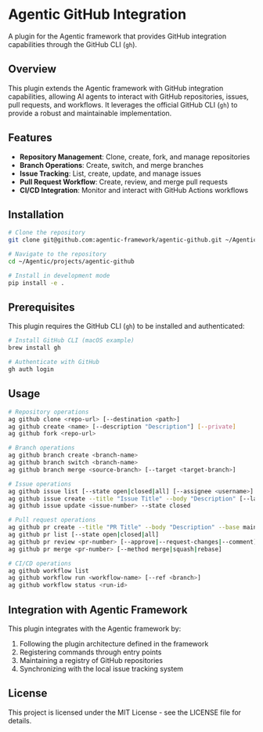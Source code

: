 # Agentic GitHub Integration

A plugin for the Agentic framework that provides GitHub integration capabilities through the GitHub CLI (`gh`).

## Overview

This plugin extends the Agentic framework with GitHub integration capabilities, allowing AI agents to interact with GitHub repositories, issues, pull requests, and workflows. It leverages the official GitHub CLI (`gh`) to provide a robust and maintainable implementation.

## Features

- **Repository Management**: Clone, create, fork, and manage repositories
- **Branch Operations**: Create, switch, and merge branches
- **Issue Tracking**: List, create, update, and manage issues
- **Pull Request Workflow**: Create, review, and merge pull requests
- **CI/CD Integration**: Monitor and interact with GitHub Actions workflows

## Installation

```bash
# Clone the repository
git clone git@github.com:agentic-framework/agentic-github.git ~/Agentic/projects/agentic-github

# Navigate to the repository
cd ~/Agentic/projects/agentic-github

# Install in development mode
pip install -e .
```

## Prerequisites

This plugin requires the GitHub CLI (`gh`) to be installed and authenticated:

```bash
# Install GitHub CLI (macOS example)
brew install gh

# Authenticate with GitHub
gh auth login
```

## Usage

```bash
# Repository operations
ag github clone <repo-url> [--destination <path>]
ag github create <name> [--description "Description"] [--private]
ag github fork <repo-url>

# Branch operations
ag github branch create <branch-name>
ag github branch switch <branch-name>
ag github branch merge <source-branch> [--target <target-branch>]

# Issue operations
ag github issue list [--state open|closed|all] [--assignee <username>]
ag github issue create --title "Issue Title" --body "Description" [--labels bug,enhancement]
ag github issue update <issue-number> --state closed

# Pull request operations
ag github pr create --title "PR Title" --body "Description" --base main --head feature-branch
ag github pr list [--state open|closed|all]
ag github pr review <pr-number> [--approve|--request-changes|--comment] [--body "Review comment"]
ag github pr merge <pr-number> [--method merge|squash|rebase]

# CI/CD operations
ag github workflow list
ag github workflow run <workflow-name> [--ref <branch>]
ag github workflow status <run-id>
```

## Integration with Agentic Framework

This plugin integrates with the Agentic framework by:

1. Following the plugin architecture defined in the framework
2. Registering commands through entry points
3. Maintaining a registry of GitHub repositories
4. Synchronizing with the local issue tracking system

## License

This project is licensed under the MIT License - see the LICENSE file for details.
